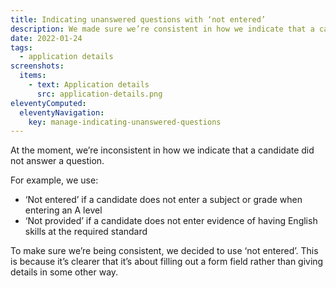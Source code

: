 ```yaml
---
title: Indicating unanswered questions with ‘not entered’
description: We made sure we’re consistent in how we indicate that a candidate did not answer a question
date: 2022-01-24
tags:
  - application details
screenshots:
  items:
    - text: Application details
      src: application-details.png
eleventyComputed:
  eleventyNavigation:
    key: manage-indicating-unanswered-questions
---
```


At the moment, we’re inconsistent in how we indicate that a candidate did not answer a question.

For example, we use:

- ‘Not entered’ if a candidate does not enter a subject or grade when entering an A level
- ‘Not provided’ if a candidate does not enter evidence of having English skills at the required standard

To make sure we’re being consistent, we decided to use ‘not entered’. This is because it’s clearer that it’s about filling out a form field rather than giving details in some other way.
